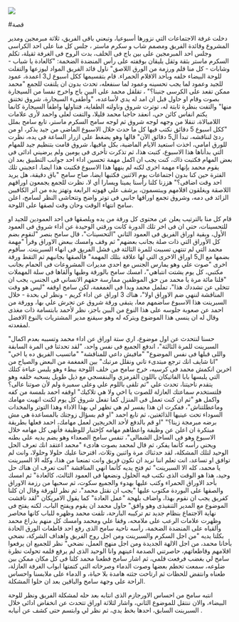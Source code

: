 ![](/public/IMG_20211214_155507.webp)

#قصة

دخلت غرفة الاجتماعات التي نزورها أسبوعيا، وتبعني باقى الفريق، ثلاثة مبرمجين ومدير المشروع وقائدة الفريق ومصمم شاب و سكرم ماستر ، جلس كل منا على احد الكراسى وجلس احد المبرمجين على بين باج فى الخلف، بدت الروح فى الغرفة ثقيلة، تكلم السكرم ماستر بثقة وثقل يليقان بوقفته على رأس المنضدة الضخمة: "كالعادة يا شباب - وشابات - كل منا قلم ورزمة من الورق اللاصق" ناول قائد الفريق المواد ليوزعها والتفلت للوحة البيضاء خلفه وبأحد الاقلام الحمراء. قام بتقسيمها ككل اسبوع ل3 اعمدة، عمود للجيد وعمود لما يجب تحسينه وعمود لما سنفعله، تحدث بدون ان يلتفت للجمع "محمد ممكن تقعد على الكرسى جنبنا؟" ، تقلقل محمد على البين باج واخرج نفسا من السيجارة بصوت وقام او حاول قبل ان امد له يدي لأساعده، "وأطفىء السيجارة، شروق تختنق منها" والتفت بنظرة ثابتة له، توترت شروق وناولته الطفاية، فتناولها واطفأ السيجارة كانما يكتم انفاس كائن حي، انعقد حاجبا محمد قليلا، والتفت لعلى واحمد لأرى علامات اللامبالاة، تنقلا من وجهه لوجه شروق ثم لوجه سامح السكرم ماستر، تابع سامح بملل "ككل اسبوع 5 دقائق نكتب فيها كل ما حدث خلال الاسبوع الماضى من جيد يذكر، او من ردئ لنناقشه، تبدأ ال5 دقائق الآن" قالها وهو يضغط على ازرار الساعة فى يده، نظرت للورق امامي، اخذت استعيد الايام الماضية، بكل مافيها، شروق قامت بتنظيم جيد للمهام التي بدأناها هذا الاسبوع، كتبت هذا، ثم تذكرت تأخرى فى يومين ولم يرضيني ادائى فى بعض المهام فكتبت ذاك، كنت يجب ان اكمل مهمة تحسين اداء احد جوانب التطبيق بعد ان يقوم محمد يإنهاء مهمة اخرى لكنه لم ينهها هذا الاسبوع فكتبت هذا ايضا، اعجبني تلك الفترة حين كنا بدون اجتماعات يوم الاثنين فكتبها ايضا، صاح سامح "باق دقيقة، هل يريد احد وقت اضافى؟" هززنا كلنا رأسنا يمينا ويسارا أي لا، نظرت للجمع يجمعون اوراقهم اللاصقة ويغلقون اقلامهم ويبتسمون، يرشف علي قهوته الرابعة وتهتز يده من اثر الكافيين الزائد فى دمه، وشروق تجمع اوراقها جانبي فى توتر واضح وتتحاشى النظر لسامح، اعلن سامح انتهاء الوقت وحان وقت لصقها على اللوحة.

قام كل منا بالترتيب يعلن عن محتوى كل ورقة من يده ويلصقها فى احد العمودين للجيد او للتحسينات، حتي ان فى اخر تلك الدورة كانت ورقتي الوحيدة عن أداء شروق فى العمود الأول، وبقية اوراق الفريق فى العمود الثاني "التحسينات"، قال سامح بنصر "لنقوم بضم كل الأوراق التي ذات صلة بجانب بعضهم" ثم وقف وامسك ببعض الاوراق وقرأ "مهمة محمد التي لم تنتهي تسببت للمرة الثالثة فى فشل الفريق فى انهاء السبرينت. سأقوم بضمها مع ال5 اوراق الاخرى التي لها علاقة بتلك المهمة" فألصقها بجانبهم ثم التقط ورقة اخرى "صوت علي وهو يمارس الجنس مع احدي مديرات المشروعات فى الحمام بجانب مكتبي، كل يوم يشتت انتباهي"، امسك سامح بالورقة وطيها وألقاها فى سلة المهملات "قلنا مائة مرة يا محمد من حق الموظفين ممارسة حقهم الانساني فى الجنس، يجب ان تتخلى عن تشددك هذا"، تململ محمد وبدأ فى الغمغمة، لكن سامح اوقفه "ليس هو وقت المناقشة لننهي ضم الاوراق اولا"، هناك 3 اوراق عن اداء كريم - ونظر لي بحدة - خلال السبرينت هذا الاسبوع سأضمهم معا، يتبقى ورقة شروق عن تحرش علي بها، وورقة من احمد عن صعوبة جلوسه على هذا النوع من البين باجز، نظر لأحمد بابتسامة ذات مغذى وقال له ان ينسى هذا الموضوع ويتركه له وهو سيقنع مدير المشتريات بالنوع الافضل لمقعدته.

"حسنا لنتحدث عن اول موضوع، اري ستة اوراق عن اداء محمد وتسببه بعدم اكمال السبرينت للمرة الثالثة"، اندفع الجميع فى نفس واحد، "لقد تحدثنا فى المرة السابقة واللى قبلها فى نفس الموضوع" "مافيش داعي للمناقشة" "ماتسيب الفريق ده يا اخي" "انا شايف انك ترجع مبتدىء تاني ونقلل مرتبك" بين الغمغمة من البعض والصياح من اخرين انكمش محمد فى كرسيه، خرج سامح من خلف اللوحة ببطء وهو يلبس عباءة كتلك التي يلبسها بابا الفاتيكان باللون القرمزي والبنفسجي مع ذيل طويل يسحبه خلفه وهو يتقدم ناحيتنا، تحدث علي "ثم تلقى باللوم علي وعلى سميرة ولم لأن صوتنا عالى؟ فلتستخدم سماعتك العازلة للصوت يا اخي ولا هي تلاكيك" اوقفه احمد بلمسة من كفه واكمل هو "ثم ان كنت تعمل فى المنزل كما تفعل شروق كل يوم لكنت انهيت مهامك وماعطلتناش"، ففكرت ان هذا يفسر لم هي تظهر لي بهذا الاداء وهذا التوتر والمخدات السوداء تحت عينيها الذائغتين، ثم تابع احمد "او قم بسؤال زوجتك بالمساعدة هي مش برضه مبرمجة زينا؟" "او قم بالدفع لأحد الخريجين لعمل مهامك، احمد فعلها بطريقة مبتكرة ان اعلن عن وظيفة واعطاهم مهامه كإختبار للوظيفة فأنهى كل مهامه خلال الاسبوع وهو فى الساحل الشمالى"، تنفس سامح الصعداء وهو يضم يديه على بطنه ويحني رأسه كأنما يفكر، ثم قال لمحمد بصوت هادىء "محمد اعتقد انك تعرف الحل الوحيد لتلك المشكلة، لقد حدثناك مرة واثنين وثلاث، اقترحنا عليك حلولا وحلولا، وانت لم توافق او تساعد، انت تعلم اننا نريد ان نكون فريق وانت تمنعنا من هذا، وكله الا السبرينت يا محمد، كله الا السبرينت" ثم فتح يديه كأنما انهي المناقشة "انت تعرف ان هناك حل وحيد، هذا هو الوقت الذى نكتب فيه الحلول ونضعها فى العمود الثالث، كالعادة" ثم امسك بأحد الاوراق الحمراء وكتب عليها بهدوء والجميع سكوت، ثم سحبها من رزمة الاوراق والصقها على البوردة مكتوب عليها "يجب ان نقتل محمد"، ثم نظر للورقة وقال ان كلنا كفريق يجب ان نقوم بهذا، واضاف بلهجة "عمل العادة" كما يقول الامريكان "لقد ناقشت الموضوع مع المدير التنفيذى وهو وافق" حاول محمد ان يقوم ويفتح الباب، لكنه يفتح فى نهاية الاجتماع بنظام جديد تم تركيبه البارحة، تلفت محمد وظهره للباب كانها محاصر وظهرت علامات الرعب على ملامحه، وقفا علي ومحمد وامسك كل منهم بذراع محمد وألقياه على المنضدة الضخمة، رأسه ناحية سامح الذى رفع احد قاطعات الورق الحادة بكلتا يديه "من اجل السكرم والسبرينت ومن اجل روح الفريق واهداف الشركة، نضحي بأخانا محمد، من اجل الالهة الجديدة ومن اجل منهج العمل، نضحي" نظر للجميع ان يرفعوا اقلامهم وقاطعاتهم، حاصرتني الصدمة اعينهم وانا الوحيد الذى لم يرفع قلمه تحولت نظرة سامح لي بغضب فرفعت قلمي، ثم اشار سامح فطعنا محمد كلنا فى كل مكان ممكن بين ضلوعه، سمعت تحطم بعضها وصوت الدماء وصرخاته التي كتمتها ابواب الغرفة العازلة، طعناه وانتفض للحظات ثم ارتاحت جثته هامدة بلا حياة، و الدماء على ملابسنا واحساس الراحة على وجهة سامح والباقين بعد ان حلوا المشكلة.

انتبه سامح من احساس الاورجازم الذى انتابه بعد حله لمشكلة الفريق ونظر للوحة البيضاء، والان ننتقل للموضوع الثاني، واشار لثلاثة اوراق تتحدث عن انخفاض ادائى خلال السبرينت السابق، احدها بخط يدي، ثم نظر لي وابتسم حتى كشف عن أنيابه .
